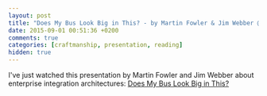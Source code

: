 ```yaml
---
layout: post
title: "Does My Bus Look Big in This? - by Martin Fowler & Jim Webber @ infoq"
date: 2015-09-01 00:51:36 +0200
comments: true
categories: [craftmanship, presentation, reading]
hidden: true
---
```

I've just watched this presentation by Martin Fowler and Jim Webber about enterprise integration architectures: [Does My Bus Look Big in This?](http://www.infoq.com/presentations/soa-without-esb)
